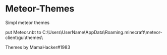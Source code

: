 # Meteor-Themes
Simpl meteor themes

put Meteor.nbt to C:\Users\UserName\AppData\Roaming\.minecraft\meteor-client\gui\themes\


Themes by MamaHacker#1983
